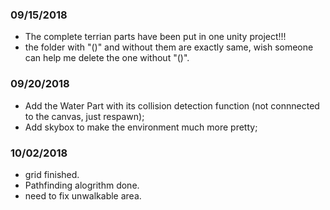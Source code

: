 ### 09/15/2018
- The complete terrian parts have been put in one unity project!!!
- the folder with "()" and without them are exactly same, wish someone can help me delete the one without "()".

### 09/20/2018
- Add the Water Part with its collision detection function (not connnected to the canvas, just respawn);
- Add skybox to make the environment much more pretty;

### 10/02/2018
- grid finished.
- Pathfinding alogrithm done.
- need to fix unwalkable area.

